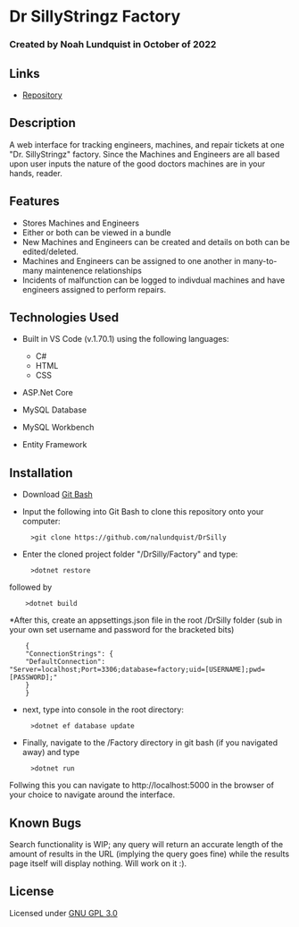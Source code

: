 # Dr SillyStringz Factory

### Created by Noah Lundquist in October of 2022

## Links

* [Repository](https://github.com/nalundquist/DrSilly)

## Description

A web interface for tracking engineers, machines, and repair tickets at one "Dr. SillyStringz" factory.  Since the Machines and Engineers are all based upon user inputs the nature of the good doctors machines are in your hands, reader.

## Features

* Stores Machines and Engineers
* Either or both can be viewed in a bundle
* New Machines and Engineers can be created and details on both can be edited/deleted.
* Machines and Engineers can be assigned to one another in many-to-many maintenence relationships
* Incidents of malfunction can be logged to indivdual machines and have engineers assigned to perform repairs.


## Technologies Used

* Built in VS Code (v.1.70.1) using the following languages:
	* C#
	* HTML
	* CSS

* ASP.Net Core
* MySQL Database
* MySQL Workbench
* Entity Framework

## Installation

* Download [Git Bash](https://git-scm.com/downloads)
* Input the following into Git Bash to clone this repository onto your computer:

		>git clone https://github.com/nalundquist/DrSilly


* Enter the cloned project folder "/DrSilly/Factory" and type:

		>dotnet restore

followed by

		>dotnet build

*After this, create an appsettings.json file in the root /DrSilly folder (sub in your own set username and password for the bracketed bits)

		{
  		"ConnectionStrings": {
      	"DefaultConnection": "Server=localhost;Port=3306;database=factory;uid=[USERNAME];pwd=[PASSWORD];"
  		}
		}

* next, type into console in the root directory:

		>dotnet ef database update

* Finally, navigate to the /Factory directory in git bash (if you navigated away) and type  

		>dotnet run

Follwing this you can navigate to http://localhost:5000 in the browser of your choice to navigate around the interface.  

## Known Bugs

Search functionality is WIP; any query will return an accurate length of the amount of results in the URL (implying the query goes fine) while the results page itself will display nothing.  Will work on it :).

## License

Licensed under [GNU GPL 3.0](https://www.gnu.org/licenses/gpl-3.0.en.html)